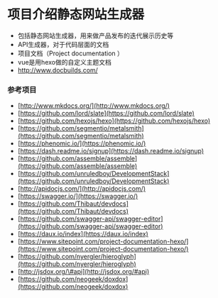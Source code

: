# 项目介绍静态网站生成器

* 包括静态网站生成器，用来做产品发布的迭代展示历史等
* API生成器，对于代码层面的文档
* 项目文档（Project documentation ）
* vue是用hexo做的自定义主题文档
* http://www.docbuilds.com/

### 参考项目

* [http://www.mkdocs.org/](http://www.mkdocs.org/)
* [https://github.com/lord/slate](https://github.com/lord/slate)
* [https://github.com/hexojs/hexo](https://github.com/hexojs/hexo)
* [https://github.com/segmentio/metalsmith](https://github.com/segmentio/metalsmith)
* [https://phenomic.io/](https://phenomic.io/)
* [https://dash.readme.io/signup](https://dash.readme.io/signup)
* [https://github.com/assemble/assemble](https://github.com/assemble/assemble)
* [https://github.com/unruledboy/DevelopmentStack](https://github.com/unruledboy/DevelopmentStack)
* [http://apidocjs.com/](http://apidocjs.com/)
* [https://swagger.io/](https://swagger.io/)
* [https://github.com/Thibaut/devdocs](https://github.com/Thibaut/devdocs)
* [https://github.com/swagger-api/swagger-editor](https://github.com/swagger-api/swagger-editor)
* [https://daux.io/index](https://daux.io/index)
* [https://www.sitepoint.com/project-documentation-hexo/](https://www.sitepoint.com/project-documentation-hexo/)
* [https://github.com/nyergler/hieroglyph](https://github.com/nyergler/hieroglyph)
* [http://jsdox.org/\#api](http://jsdox.org/#api)
* [https://github.com/neogeek/doxdox](https://github.com/neogeek/doxdox)



